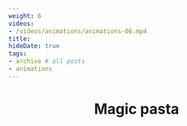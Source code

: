 ```yaml
---
weight: 6
videos:
- /videos/animations/animations-06.mp4
title: 
hideDate: true
tags:
- archive # all posts
- animations
---
```


<html>
<head>
<style>
h1 {text-align: center;} 
p {text-align: center;}

</style>
</head>
<body>

<h1>Magic pasta</h1>


</body>
</html>